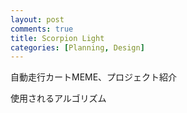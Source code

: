 ```yaml
---
layout: post
comments: true
title: Scorpion Light
categories: [Planning, Design]
---
```


自動走行カートMEME、プロジェクト紹介

使用されるアルゴリズム
